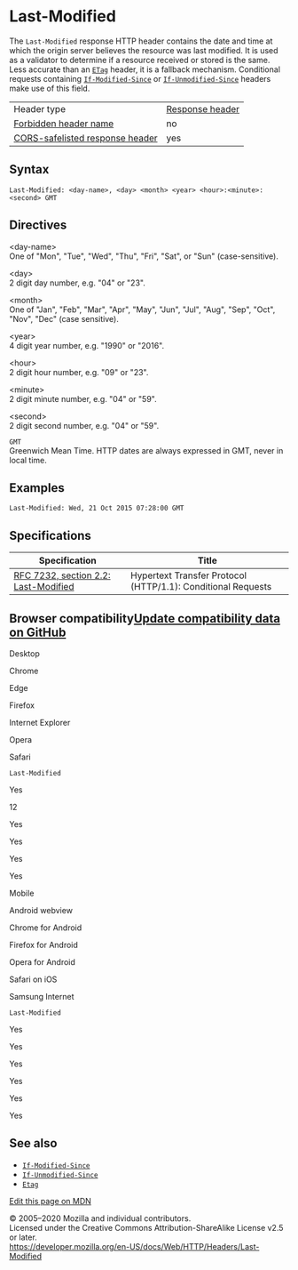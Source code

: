 Last-Modified
=============

The `Last-Modified` response HTTP header contains the date and time at which the origin server believes the resource was last modified. It is used as a validator to determine if a resource received or stored is the same. Less accurate than an [`ETag`](etag) header, it is a fallback mechanism. Conditional requests containing [`If-Modified-Since`](if-modified-since) or [`If-Unmodified-Since`](if-unmodified-since) headers make use of this field.

<table><tbody><tr class="odd"><td>Header type</td><td><a href="https://developer.mozilla.org/en-US/docs/Glossary/Response_header">Response header</a></td></tr><tr class="even"><td><a href="https://developer.mozilla.org/en-US/docs/Glossary/Forbidden_header_name">Forbidden header name</a></td><td>no</td></tr><tr class="odd"><td><a href="https://developer.mozilla.org/en-US/docs/Glossary/CORS-safelisted_response_header">CORS-safelisted response header</a></td><td>yes</td></tr></tbody></table>

Syntax
------

    Last-Modified: <day-name>, <day> <month> <year> <hour>:<minute>:<second> GMT

Directives
----------

&lt;day-name&gt;  
One of "Mon", "Tue", "Wed", "Thu", "Fri", "Sat", or "Sun" (case-sensitive).

&lt;day&gt;  
2 digit day number, e.g. "04" or "23".

&lt;month&gt;  
One of "Jan", "Feb", "Mar", "Apr", "May", "Jun", "Jul", "Aug", "Sep", "Oct", "Nov", "Dec" (case sensitive).

&lt;year&gt;  
4 digit year number, e.g. "1990" or "2016".

&lt;hour&gt;  
2 digit hour number, e.g. "09" or "23".

&lt;minute&gt;  
2 digit minute number, e.g. "04" or "59".

&lt;second&gt;  
2 digit second number, e.g. "04" or "59".

`GMT`  
Greenwich Mean Time. HTTP dates are always expressed in GMT, never in local time.

Examples
--------

    Last-Modified: Wed, 21 Oct 2015 07:28:00 GMT 

Specifications
--------------

<table><thead><tr class="header"><th>Specification</th><th>Title</th></tr></thead><tbody><tr class="odd"><td><a href="https://tools.ietf.org/html/rfc7232#section-2.2">RFC 7232, section 2.2: Last-Modified</a></td><td>Hypertext Transfer Protocol (HTTP/1.1): Conditional Requests</td></tr></tbody></table>

Browser compatibility<a href="https://github.com/mdn/browser-compat-data" class="bc-github-link">Update compatibility data on GitHub</a>
----------------------------------------------------------------------------------------------------------------------------------------

Desktop

<span class="bc-head-txt-label bc-head-icon-chrome">Chrome</span>

<span class="bc-head-txt-label bc-head-icon-edge">Edge</span>

<span class="bc-head-txt-label bc-head-icon-firefox">Firefox</span>

<span class="bc-head-txt-label bc-head-icon-ie">Internet Explorer</span>

<span class="bc-head-txt-label bc-head-icon-opera">Opera</span>

<span class="bc-head-txt-label bc-head-icon-safari">Safari</span>

`Last-Modified`

Yes

12

Yes

Yes

Yes

Yes

Mobile

<span class="bc-head-txt-label bc-head-icon-webview_android">Android webview</span>

<span class="bc-head-txt-label bc-head-icon-chrome_android">Chrome for Android</span>

<span class="bc-head-txt-label bc-head-icon-firefox_android">Firefox for Android</span>

<span class="bc-head-txt-label bc-head-icon-opera_android">Opera for Android</span>

<span class="bc-head-txt-label bc-head-icon-safari_ios">Safari on iOS</span>

<span class="bc-head-txt-label bc-head-icon-samsunginternet_android">Samsung Internet</span>

`Last-Modified`

Yes

Yes

Yes

Yes

Yes

Yes

See also
--------

-   [`If-Modified-Since`](if-modified-since)
-   [`If-Unmodified-Since`](if-unmodified-since)
-   [`Etag`](etag)

<a href="https://developer.mozilla.org/en-US/docs/Web/HTTP/Headers/Last-Modified$edit" class="_attribution-link">Edit this page on MDN</a>

© 2005–2020 Mozilla and individual contributors.  
Licensed under the Creative Commons Attribution-ShareAlike License v2.5 or later.  
<a href="https://developer.mozilla.org/en-US/docs/Web/HTTP/Headers/Last-Modified" class="_attribution-link">https://developer.mozilla.org/en-US/docs/Web/HTTP/Headers/Last-Modified</a>
